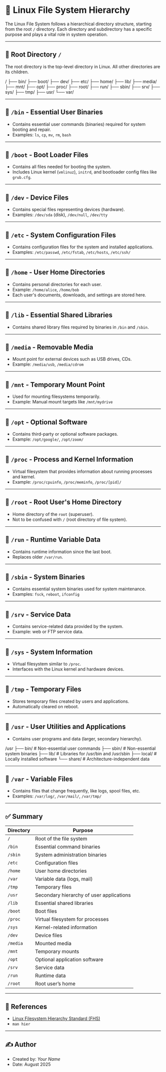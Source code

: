 # 🐧 Linux File System Hierarchy

The Linux File System follows a hierarchical directory structure, starting from the root `/` directory. Each directory and subdirectory has a specific purpose and plays a vital role in system operation.

---

## 📂 Root Directory `/`

The root directory is the top-level directory in Linux. All other directories are its children.

/
├── bin/
├── boot/
├── dev/
├── etc/
├── home/
├── lib/
├── media/
├── mnt/
├── opt/
├── proc/
├── root/
├── run/
├── sbin/
├── srv/
├── sys/
├── tmp/
├── usr/
└── var/


---

## 📁 `/bin` - Essential User Binaries

- Contains essential user commands (binaries) required for system booting and repair.
- Examples: `ls`, `cp`, `mv`, `rm`, `bash`

---

## 📁 `/boot` - Boot Loader Files

- Contains all files needed for booting the system.
- Includes Linux kernel (`vmlinuz`), `initrd`, and bootloader config files like `grub.cfg`.

---

## 📁 `/dev` - Device Files

- Contains special files representing devices (hardware).
- Examples: `/dev/sda` (disk), `/dev/null`, `/dev/tty`

---

## 📁 `/etc` - System Configuration Files

- Contains configuration files for the system and installed applications.
- Examples: `/etc/passwd`, `/etc/fstab`, `/etc/hosts`, `/etc/ssh/`

---

## 📁 `/home` - User Home Directories

- Contains personal directories for each user.
- Example: `/home/alice`, `/home/bob`
- Each user's documents, downloads, and settings are stored here.

---

## 📁 `/lib` - Essential Shared Libraries

- Contains shared library files required by binaries in `/bin` and `/sbin`.

---

## 📁 `/media` - Removable Media

- Mount point for external devices such as USB drives, CDs.
- Example: `/media/usb`, `/media/cdrom`

---

## 📁 `/mnt` - Temporary Mount Point

- Used for mounting filesystems temporarily.
- Example: Manual mount targets like `/mnt/mydrive`

---

## 📁 `/opt` - Optional Software

- Contains third-party or optional software packages.
- Example: `/opt/google/`, `/opt/zoom/`

---

## 📁 `/proc` - Process and Kernel Information

- Virtual filesystem that provides information about running processes and kernel.
- Example: `/proc/cpuinfo`, `/proc/meminfo`, `/proc/[pid]/`

---

## 📁 `/root` - Root User's Home Directory

- Home directory of the `root` (superuser).
- Not to be confused with `/` (root directory of file system).

---

## 📁 `/run` - Runtime Variable Data

- Contains runtime information since the last boot.
- Replaces older `/var/run`.

---

## 📁 `/sbin` - System Binaries

- Contains essential system binaries used for system maintenance.
- Examples: `fsck`, `reboot`, `ifconfig`

---

## 📁 `/srv` - Service Data

- Contains service-related data provided by the system.
- Example: web or FTP service data.

---

## 📁 `/sys` - System Information

- Virtual filesystem similar to `/proc`.
- Interfaces with the Linux kernel and hardware devices.

---

## 📁 `/tmp` - Temporary Files

- Stores temporary files created by users and applications.
- Automatically cleared on reboot.

---

## 📁 `/usr` - User Utilities and Applications

- Contains user programs and data (larger, secondary hierarchy).

/usr
├── bin/ # Non-essential user commands
├── sbin/ # Non-essential system binaries
├── lib/ # Libraries for /usr/bin and /usr/sbin
├── local/ # Locally installed software
└── share/ # Architecture-independent data


---

## 📁 `/var` - Variable Files

- Contains files that change frequently, like logs, spool files, etc.
- Examples: `/var/log/`, `/var/mail/`, `/var/tmp/`

---

## ✅ Summary

| Directory | Purpose |
|----------|---------|
| `/` | Root of the file system |
| `/bin` | Essential command binaries |
| `/sbin` | System administration binaries |
| `/etc` | Configuration files |
| `/home` | User home directories |
| `/var` | Variable data (logs, mail) |
| `/tmp` | Temporary files |
| `/usr` | Secondary hierarchy of user applications |
| `/lib` | Essential shared libraries |
| `/boot` | Boot files |
| `/proc` | Virtual filesystem for processes |
| `/sys` | Kernel-related information |
| `/dev` | Device files |
| `/media` | Mounted media |
| `/mnt` | Temporary mounts |
| `/opt` | Optional application software |
| `/srv` | Service data |
| `/run` | Runtime data |
| `/root` | Root user’s home |

---

## 📘 References

- [Linux Filesystem Hierarchy Standard (FHS)](https://refspecs.linuxfoundation.org/FHS_3.0/fhs/index.html)
- `man hier`

---

## ✍️ Author

- Created by: *Your Name*
- Date: August 2025













































